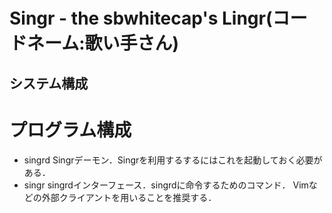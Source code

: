 Singr - the sbwhitecap's Lingr(コードネーム:歌い手さん)
=============================================================================================

システム構成
----------------------------------------------------------------------------------------------

# プログラム構成
* singrd
    Singrデーモン．Singrを利用するするにはこれを起動しておく必要がある．
* singr
    singrdインターフェース．singrdに命令するためのコマンド．
    Vimなどの外部クライアントを用いることを推奨する．

